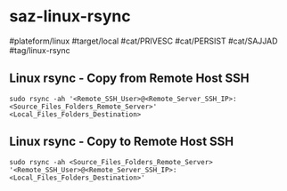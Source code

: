 # saz-linux-rsync

#plateform/linux
#target/local
#cat/PRIVESC
#cat/PERSIST
#cat/SAJJAD
#tag/linux-rsync

## Linux rsync - Copy from Remote Host SSH
```
sudo rsync -ah '<Remote_SSH_User>@<Remote_Server_SSH_IP>:<Source_Files_Folders_Remote_Server>' <Local_Files_Folders_Destination>
```

## Linux rsync - Copy to Remote Host SSH
```
sudo rsync -ah <Source_Files_Folders_Remote_Server> '<Remote_SSH_User>@<Remote_Server_SSH_IP>:<Local_Files_Folders_Destination>'
```

